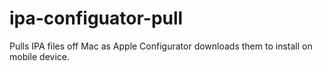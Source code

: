 # ipa-configuator-pull
Pulls IPA files off Mac as Apple Configurator downloads them to install on mobile device.

